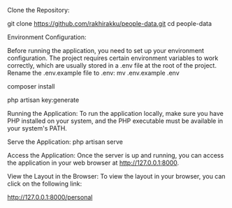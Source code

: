 Clone the Repository:

git clone https://github.com/rakhirakku/people-data.git
cd people-data

Environment Configuration:

Before running the application, you need to set up your environment configuration. The project requires certain environment variables to work correctly, 
which are usually stored in a .env file at the root of the project.
Rename the .env.example file to .env:
mv .env.example .env

composer install

php artisan key:generate

Running the Application:
To run the application locally, make sure you have PHP installed on your system, and the PHP executable must be available in your system's PATH.

Serve the Application:
php artisan serve

Access the Application:
Once the server is up and running, you can access the application in your web browser at http://127.0.0.1:8000.

View the Layout in the Browser:
To view the layout in your browser, you can click on the following link:

http://127.0.0.1:8000/personal
